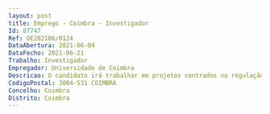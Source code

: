 ```yaml
--- 
layout: post
title: Emprego - Coimbra - Investigador
Id: 87747
Ref: OE202106/0124
DataAbertura: 2021-06-04
DataFecho: 2021-06-21
Trabalho: Investigador
Empregador: Universidade de Coimbra
Descricao: O candidato irá trabalhar em projetos centrados na regulação da acidificação de organelos (e.g. lisossomas, endossomas, vesículas sinápticas) em neurónios e glia, e nas modificações desses processos durante envelhecimento e doenças. Juntamente com o  PI,  o  candidato  ira’  desenhar  experiências  e  analisar  resultados.  Ela e  será  responsável  pela  execução experimental (com treino, quando necessário) e por manter um registo detalhado das atividades de acordo com as regras do laboratório universidade. O projeto baseia  se em modelos de ratinho e culturas de células de mamíferos, pelo que o candidato deverá ter experiência prévia com ratinhos e cultura de células primarias.
CodigoPostal: 3004-531 COIMBRA
Concelho: Coimbra
Distrito: Coimbra
--- 
```

